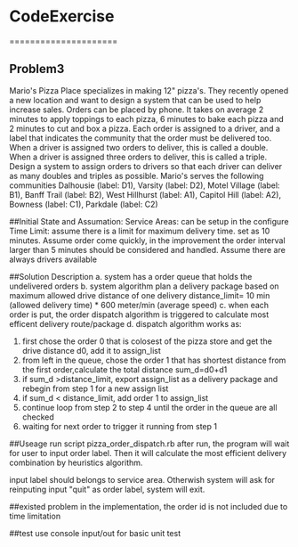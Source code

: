 # CodeExercise
=====================

## Problem3
Mario's Pizza Place specializes in ​making 12" pizza's. They recently opened a new location and want to design a system that can be used to help increase sales. Orders can be placed by phone. It takes on average 2 minutes to apply toppings to each pizza, 6 minutes to bake each pizza and 2 minutes to cut and box a pizza. Each order is assigned to a driver, and a label that indicates the community that the order must be delivered too. When a driver is assigned two orders to deliver, this is called a double. When a driver is assigned three orders to deliver, this is called a triple. Design a system to assign orders to drivers so that each driver can deliver as many doubles and triples as possible.
Mario's serves the following communities Dalhousie (label: D1), Varsity (label: D2), Motel Village (label: B1), Banff Trail (label: B2), West Hillhurst (label: A1), Capitol Hill (label: A2), Bowness (label: C1), Parkdale (label: C2)

##Initial State and Assumation: 
Service Areas: can be setup in the configure
Time Limit: assume there is a limit for maximum delivery time. set as 10 minutes.
Assume order come quickly, in the improvement the order interval larger than 5 minutes should be considered and handled.
Assume there are always drivers available

##Solution Description
a. system has a order queue that holds the undelivered orders
b. system algorithm plan a delivery package based on maximum allowed drive distance of one delivery
               distance_limit= 10 min (allowed delivery time) * 600 meter/min (average speed)
c. when each order is put, the order dispatch algorithm is triggered to calculate most efficent delivery route/package
d. dispatch algorithm works as:
   1. first chose the order 0 that is colosest of the pizza store and get the drive distance d0, add it to assign_list
   2. from left in the queue, chose the order 1 that has shortest distance from the first order,calculate the total distance sum_d=d0+d1
   3. if sum_d >distance_limit, export assign_list as a delivery package and rebegin from  step 1 for a new assign list
   4. if sum_d < distance_limit, add order 1 to assign_list
   5. continue loop from step 2 to step 4 until the order in the queue are all checked
   6. waiting for next order to trigger it running from step 1


##Useage
run script pizza_order_dispatch.rb
after run, the program will wait for user to input order label. Then it will calculate the most efficient delivery combination by heuristics algorithm.

input label should belongs to service area. Otherwish system will ask for reinputing
input "quit" as order label, system will exit.

##existed problem
in the implementation, the order id is not included due to time limitation

                             
##test
use console input/out for basic unit test

